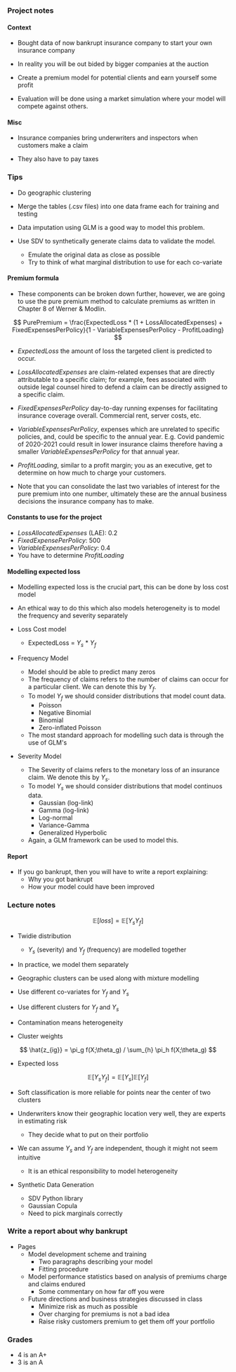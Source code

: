 ### Project notes

#### Context

- Bought data of now bankrupt insurance company to start your own insurance company

- In reality you will be out bided by bigger companies at the auction

- Create a premium model for potential clients and earn yourself some profit

- Evaluation will be done using a market simulation where your model will compete against others.

#### Misc

- Insurance companies bring underwriters and inspectors when customers make a claim

- They also have to pay taxes

### Tips

- Do geographic clustering

- Merge the tables (.csv files) into one data frame each for training and testing

- Data imputation using GLM is a good way to model this problem.

- Use SDV to synthetically generate claims data to validate the model.
  - Emulate the original data as close as possible
  - Try to think of what marginal distribution to use for each co-variate

#### Premium formula

- These components can be broken down further, however, we are going to use the pure premium method to calculate premiums 
as written in Chapter 8 of Werner & Modlin.

$$ PurePremium = \frac{ExpectedLoss * (1 + LossAllocatedExpenses) + FixedExpensesPerPolicy}{1 - VariableExpensesPerPolicy - ProfitLoading} $$

- $ExpectedLoss$ the amount of loss the targeted client is predicted to occur.  

- $LossAllocatedExpenses$ are claim-related expenses that are directly attributable to a specific claim; for
example, fees associated with outside legal counsel hired to defend a claim can be directly
assigned to a specific claim.

- $FixedExpensesPerPolicy$ day-to-day running expenses for facilitating insurance coverage overall. Commercial rent, server costs, etc. 

- $VariableExpensesPerPolicy$, expenses which are unrelated to specific policies, and, could be specific to the annual year. E.g. 
Covid pandemic of 2020-2021 could result in lower insurance claims therefore having a smaller $VariableExpensesPerPolicy$ for that 
annual year. 

- $ProfitLoading$, similar to a profit margin; you as an executive, get to determine on how much to charge your customers.

- Note that you can consolidate the last two variables of interest for the pure premium into one number, ultimately these are the 
annual business decisions the insurance company has to make. 

#### Constants to use for the project

- $LossAllocatedExpenses$ (LAE): 0.2
- $FixedExpensePerPolicy$: 500
- $VariableExpensesPerPolicy$: 0.4
- You have to determine $ProfitLoading$ 

#### Modelling expected loss

- Modelling expected loss is the crucial part, this can be done by loss cost model

- An ethical way to do this which also models heterogeneity is to model the frequency and severity separately

- Loss Cost model
  - ExpectedLoss = $Y_s$ * $Y_f$

- Frequency Model
  - Model should be able to predict many zeros
  - The frequency of claims refers to the number of claims can occur for a particular client. We can denote this by $Y_f$. 
  - To model $Y_f$ we should consider distributions that model count data.
    - Poisson 
    - Negative Binomial 
    - Binomial 
    - Zero-inflated Poisson 
  - The most standard approach for modelling such data is through the use of GLM's

- Severity Model
  - The Severity of claims refers to the monetary loss of an insurance claim. We denote this by $Y_s$. 
  - To model $Y_s$ we should consider distributions that model continuos data. 
    - Gaussian (log-link)
    - Gamma (log-link)
    - Log-normal 
    - Variance-Gamma 
    - Generalized Hyperbolic 
  - Again, a GLM framework can be used to model this.

#### Report

- If you go bankrupt, then you will have to write a report explaining:
  - Why you got bankrupt
  - How your model could have been improved

### Lecture notes

$$\mathbb{E}[\textit{loss}] = \mathbb{E}[Y_s Y_f]$$

- Twidie distribution
  - $Y_s$ (severity) and $Y_f$ (frequency) are modelled together

- In practice, we model them separately

- Geographic clusters can be used along with mixture modelling

- Use different co-variates for $Y_f$ and $Y_s$

- Use different clusters for $Y_f$ and $Y_s$

- Contamination means heterogeneity

- Cluster weights

$$ \hat{z_{ig}} = \pi_g f(X;\theta_g) / \sum_{h} \pi_h f(X;\theta_g) $$

- Expected loss

$$ \mathbb{E}[Y_s Y_f] = \mathbb{E}[Y_s] \mathbb{E}[Y_f] $$

- Soft classification is more reliable for points near the center of two clusters

- Underwriters know their geographic location very well, they are experts in estimating risk
  - They decide what to put on their portfolio

- We can assume $Y_s$ and $Y_f$ are independent, though it might not seem intuitive
  - It is an ethical responsibility to model heterogeneity

- Synthetic Data Generation
  - SDV Python library
  - Gaussian Copula
  - Need to pick marginals correctly


### Write a report about why bankrupt

- Pages
  - Model development scheme and training
    - Two paragraphs describing your model
    - Fitting procedure
  - Model performance statistics based on analysis of premiums charge and claims endured
    - Some commentary on how far off you were
  - Future directions and business strategies discussed in class
    - Minimize risk as much as possible
    - Over charging for premiums is not a bad idea
    - Raise risky customers premium to get them off your portfolio

### Grades
- 4 is an A+
- 3 is an A